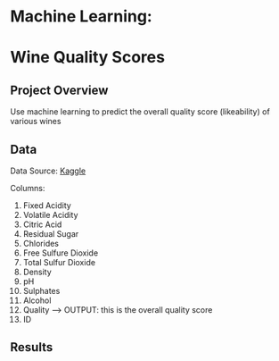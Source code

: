 # Machine Learning:
# Wine Quality Scores

## Project Overview
Use machine learning to predict the overall quality score (likeability) of various wines


## Data
Data Source: [Kaggle](https://www.kaggle.com/yasserh/wine-quality-dataset)

Columns:
1. Fixed Acidity
2. Volatile Acidity
3. Citric Acid
4. Residual Sugar
5. Chlorides
6. Free Sulfure Dioxide
7. Total Sulfur Dioxide
8. Density
9. pH
10. Sulphates
11. Alcohol
12. Quality --> OUTPUT: this is the overall quality score
13. ID


## Results
